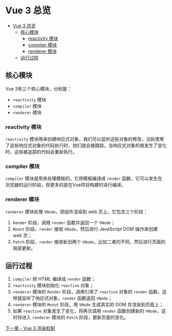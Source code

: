 # Vue 3 总览
- [Vue 3 总览](#vue-3-总览)
  - [核心模块](#核心模块)
    - [reactivity 模块](#reactivity-模块)
    - [compiler 模块](#compiler-模块)
    - [renderer 模块](#renderer-模块)
  - [运行过程](#运行过程)

## 核心模块
Vue 3有三个核心模块，分别是：
- `reactivity` 模块
- `compiler` 模块
- `renderer` 模块

### reactivity 模块
`reactivity` 模块用来创建响应式对象，我们可以监听这些对象的修改，当执使用了这些响应式对象的代码执行时，他们就会被跟踪，当响应式对象的值发生了变化时，这些被追踪的代码会重新执行。

### compiler 模块
`compiler` 模块是用来处理模板的，它把模板编译成 `render` 函数，它可以发生在浏览器的运行阶段，但更多的是在Vue项目构建时进行编译。

### renderer 模块
`renderer` 模块处理 `VNode`，把组件渲染到 web 页上。它包含三个阶段：
1. `Render` 阶段，调用 `render` 函数并返回一个 `VNode`；
2. `Mount`  阶段，`render` 接收 `VNode`，然后进行 JavaScript DOM 操作来创建 web 页；
3. `Patch` 阶段，`render` 接收新旧两个 `VNode`，比较二者的不同，然后进行页面的局部更新。

## 运行过程
1. `compiler` 把 HTML 编译成 `render` 函数；
2. `reactivity` 模块初始化 `reactive` 对象；
3. `renderer` 模块的 `Render` 阶段，调用引用了 `reactive` 对象的 `render` 函数，这样就监听了响应式对象，`render` 函数返回 `VNode`；
4. `renderer` 模块的 `Monut` 阶段，用 `VNode` 生成真实的 DOM 并渲染到页面上；
5. 如果 `reactive` 对象发生了变化，将再次调用 `render` 函数创建新的 `VNode`，这时将进入 `renderer` 模块的 `Patch` 阶段，更新页面的变化。


[下一章 - Vue 3 渲染机制](../chapter2/RENDERER.md)